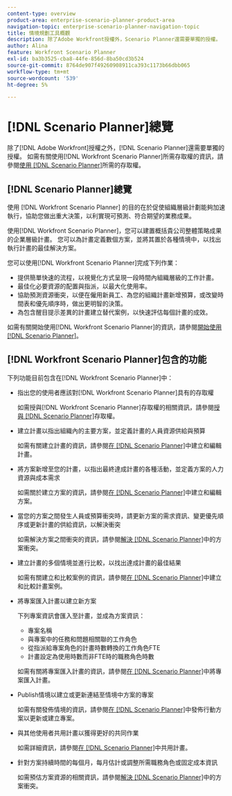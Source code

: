 ```yaml
---
content-type: overview
product-area: enterprise-scenario-planner-product-area
navigation-topic: enterprise-scenario-planner-navigation-topic
title: 情境規劃工具概觀
description: 除了Adobe Workfront授權外，Scenario Planner還需要單獨的授權。
author: Alina
feature: Workfront Scenario Planner
exl-id: ba3b3525-cba8-44fe-856d-8ba50cd3b524
source-git-commit: 8764de907f49260908911ca393c1173b66dbb065
workflow-type: tm+mt
source-wordcount: '539'
ht-degree: 5%

---
```


# [!DNL Scenario Planner]總覽

<!-- Audited: 1/2024 -->

除了[!DNL Adobe Workfront]授權之外，[!DNL Scenario Planner]還需要單獨的授權。
如需有關使用[!DNL Workfront Scenario Planner]所需存取權的資訊，請參閱[使用 [!DNL Scenario Planner]](access-needed-to-use-sp.md)所需的存取權。

## [!DNL Scenario Planner]總覽

使用 [!DNL Workfront Scenario Planner] 的目的在於促使組織層級計劃能夠加速執行，協助您做出重大決策，以利實現可預測、符合期望的業務成果。

使用[!DNL Workfront Scenario Planner]，您可以建置概括貴公司整體策略成果的企業層級計畫。 您可以為計畫定義數個方案，並將其置於各種情境中，以找出執行計畫的最佳解決方案。

您可以使用[!DNL Workfront Scenario Planner]完成下列作業：

* 提供簡單快速的流程，以視覺化方式呈現一段時間內組織層級的工作計畫。
* 最佳化必要資源的配置與指派，以最大化使用率。
* 協助預測資源衝突，以便在僱用新員工、為您的組織計畫新增預算，或改變時間表和優先順序時，做出更明智的決策。
* 為包含醒目提示差異的計畫建立替代案例，以快速評估每個計畫的成效。

如需有關開始使用[!DNL Workfront Scenario Planner]的資訊，請參閱[開始使用 [!DNL Scenario Planner]](../scenario-planner/get-started-with-scenario-planning.md)。

## [!DNL Workfront Scenario Planner]包含的功能

下列功能目前包含在[!DNL Workfront Scenario Planner]中：

* 指出您的使用者應該對[!DNL Workfront Scenario Planner]具有的存取權

  如需授與[!DNL Workfront Scenario Planner]存取權的相關資訊，請參閱[授與 [!DNL Scenario Planner]](../administration-and-setup/add-users/configure-and-grant-access/grant-access-sp.md)存取權。

* 建立計畫以指出組織內的主要方案，並定義計畫的人員資源供給與預算

  如需有關建立計畫的資訊，請參閱[在 [!DNL Scenario Planner]](../scenario-planner/create-and-edit-plans.md)中建立和編輯計畫。

* 將方案新增至您的計畫，以指出最終達成計畫的各種活動，並定義方案的人力資源與成本需求

  如需關於建立方案的資訊，請參閱[在 [!DNL Scenario Planner]](../scenario-planner/create-and-edit-initiatives.md)中建立和編輯方案。

* 當您的方案之間發生人員或預算衝突時，請更新方案的需求資訊、變更優先順序或更新計畫的供給資訊，以解決衝突

  如需解決方案之間衝突的資訊，請參閱[解決 [!DNL Scenario Planner]](../scenario-planner/resolve-conflicts-in-sp.md)中的方案衝突。

* 建立計畫的多個情境並進行比較，以找出達成計畫的最佳結果

  如需有關建立和比較案例的資訊，請參閱[在 [!DNL Scenario Planner]](../scenario-planner/create-and-compare-scenarios-for-a-plan.md)中建立和比較計畫案例。

* 將專案匯入計畫以建立新方案

  下列專案資訊會匯入至計畫，並成為方案資訊：

   * 專案名稱
   * 與專案中的任務和問題相關聯的工作角色
   * 從指派給專案角色的計畫時數轉換的工作角色FTE
   * 計畫設定為使用時數而非FTE時的職務角色時數

  如需有關將專案匯入計畫的資訊，請參閱[在 [!DNL Scenario Planner]](../scenario-planner/import-projects-to-plans.md)中將專案匯入計畫。

* Publish情境以建立或更新連結至情境中方案的專案

  如需有關發佈情境的資訊，請參閱[在 [!DNL Scenario Planner]](../scenario-planner/publish-scenarios-update-projects.md)中發佈行動方案以更新或建立專案。

* 與其他使用者共用計畫以獲得更好的共同作業

  如需詳細資訊，請參閱[在 [!DNL Scenario Planner]](../scenario-planner/share-a-plan.md)中共用計畫。

* 針對方案持續時間的每個月，每月估計或調整所需職務角色或固定成本資訊

  如需預估方案資源的相關資訊，請參閱[解決 [!DNL Scenario Planner]](../scenario-planner/resolve-conflicts-in-sp.md)中的方案衝突。
